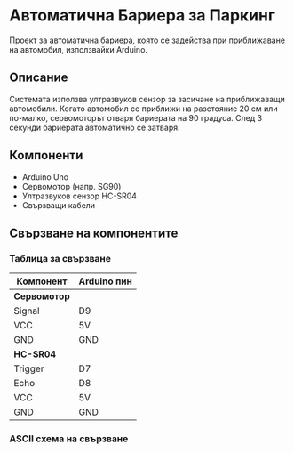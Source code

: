 # Автоматична Бариера за Паркинг
Проект за автоматична бариера, която се задейства при приближаване на автомобил, използвайки Arduino.

## Описание
Системата използва ултразвуков сензор за засичане на приближаващи автомобили. Когато автомобил се приближи на разстояние 20 см или по-малко, сервомоторът отваря бариерата на 90 градуса. След 3 секунди бариерата автоматично се затваря.

## Компоненти
- Arduino Uno
- Сервомотор (напр. SG90)
- Ултразвуков сензор HC-SR04
- Свързващи кабели

## Свързване на компонентите

### Таблица за свързване

| Компонент | Arduino пин |
|-----------|-------------|
| **Сервомотор** |
| Signal | D9 |
| VCC | 5V |
| GND | GND |
| **HC-SR04** |
| Trigger | D7 |
| Echo | D8 |
| VCC | 5V |
| GND | GND |

### ASCII схема на свързване 